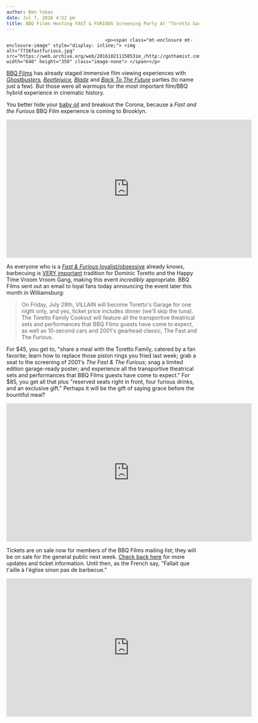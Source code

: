 ```yaml
---
author: Ben Yakas
date: Jul 7, 2016 4:52 pm
title: BBQ Films Hosting FAST & FURIOUS Screening Party At "Toretto Garage" In Williamsburg
---
```


	
										<p><span class="mt-enclosure mt-enclosure-image" style="display: inline;"> <img alt="7716fastfurious.jpg" src="https://web.archive.org/web/20161021115053im_/http://gothamist.com/attachments/byakas/7716fastfurious.jpg" width="640" height="350" class="image-none"> </span></p>

<p><a href="https://web.archive.org/web/20161021115053/http://gothamist.com/tags/BBQFilms">BBQ Films</a> has already staged immersive film viewing experiences with <a href="https://web.archive.org/web/20161021115053/http://gothamist.com/2016/06/09/ghostbusters_party_2016.php"><em>Ghostbusters</em></a><em>, <a href="https://web.archive.org/web/20161021115053/http://gothamist.com/2016/03/20/photos_scenes_from_a_good_ghostly_b.php#photo-1">Beetlejuice</a>, <a href="https://web.archive.org/web/20161021115053/http://gothamist.com/2015/10/10/photos_hundreds_of_blood_ravers_soa.php#photo-1">Blade</a></em> and <a href="https://web.archive.org/web/20161021115053/http://gothamist.com/2014/03/24/back_to_the_future.php#photo-1"><em>Back To The Future</em></a> parties (to name just a few). But those were all warmups for the most important film/BBQ hybrid experience in cinematic history. </p>

<p>You better hide your <a href="https://web.archive.org/web/20161021115053/https://www.youtube.com/watch?v=RlYCSz23G1M">baby oil</a> and breakout the Corona, because a <em>Fast and the Furious</em> BBQ Film experience is coming to Brooklyn.</p>

<p><iframe width="640" height="360" src="https://web.archive.org/web/20161021115053if_/https://www.youtube.com/embed/xSe3Ei7UA1U" frameborder="0" allowfullscreen></iframe></p>

<p>As everyone who is a <a href="https://web.archive.org/web/20161021115053/http://gothamist.com/2015/03/26/fast_furious_hot_take.php"><em>Fast &amp; Furious</em> loyalist/obsessive</a> already knows, barbecuing is <a href="https://web.archive.org/web/20161021115053/http://www.ew.com/article/2015/07/03/fast-furious-6-ultimate-barbecue">VERY important</a> tradition for Dominic Toretto and the Happy Time Vroom Vroom Gang, making this event <em>incredibly</em> appropriate. BBQ Films sent out an email to loyal fans today announcing the event later this month in Williamsburg:</p>

<blockquote>On Friday, July 29th, VILLAIN will become Toretto&apos;s Garage for one night only, and yes, ticket price includes dinner (we&apos;ll skip the tuna). The Toretto Family Cookout will feature all the transportive theatrical sets and performances that BBQ Films guests have come to expect, as well as 10-second cars and 2001&apos;s gearhead classic, The Fast and The Furious.</blockquote>

<p>For $45, you get to, &quot;share a meal with the Toretto Family, catered by a fan favorite; learn how to replace those piston rings you fried last week; grab a seat to the screening of 2001&apos;s <em>The Fast &amp; The Furious</em>; snag a limited edition garage-ready poster; and experience all the transportive theatrical sets and performances that BBQ Films guests have come to expect.&quot; For $85, you get all that plus &quot;reserved seats right in front, four furious drinks, and an exclusive gift.&quot; Perhaps it will be the gift of saying grace before the bountiful meal?</p>

<p><iframe width="640" height="360" src="https://web.archive.org/web/20161021115053if_/https://www.youtube.com/embed/G49qRmIyEQ8" frameborder="0" allowfullscreen></iframe></p>

<p>Tickets are on sale now for members of the BBQ Films mailing list; they will be on sale for the general public next week. <a href="https://web.archive.org/web/20161021115053/https://bbqfilmsfastandfurious.splashthat.com/">Check back here</a> for more updates and ticket information. Until then, as the French say, &quot;Fallait que t&apos;aille &#xE0; l&apos;&#xE9;glise sinon pas de barbecue.&quot;</p>

<p><iframe width="640" height="360" src="https://web.archive.org/web/20161021115053if_/https://www.youtube.com/embed/1kEz3ikYd7A" frameborder="0" allowfullscreen></iframe><br>
</p>					
										
									
				